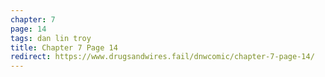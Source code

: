 ```yaml
---
chapter: 7
page: 14
tags: dan lin troy
title: Chapter 7 Page 14
redirect: https://www.drugsandwires.fail/dnwcomic/chapter-7-page-14/
---
```

